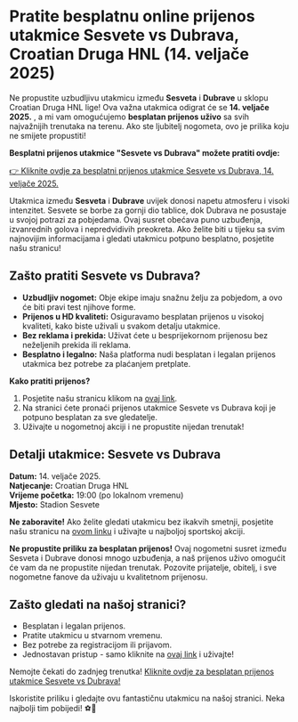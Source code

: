 # Pratite besplatnu online prijenos utakmice Sesvete vs Dubrava, Croatian Druga HNL (14. veljače 2025)

Ne propustite uzbudljivu utakmicu između **Sesveta** i **Dubrave** u sklopu Croatian Druga HNL lige! Ova važna utakmica odigrat će se **14. veljače 2025.** , a mi vam omogućujemo **besplatan prijenos uživo** sa svih najvažnijih trenutaka na terenu. Ako ste ljubitelj nogometa, ovo je prilika koju ne smijete propustiti!

**Besplatni prijenos utakmice "Sesvete vs Dubrava" možete pratiti ovdje:**

[👉 Kliknite ovdje za besplatni prijenos utakmice Sesvete vs Dubrava, 14. veljače 2025.](https://tinyurl.com/livestreamfreeo?st=Sesvete+vs+Dubrava&si=ghc)

Utakmica između **Sesveta** i **Dubrave** uvijek donosi napetu atmosferu i visoki intenzitet. Sesvete se borbe za gornji dio tablice, dok Dubrava ne posustaje u svojoj potrazi za pobjedama. Ovaj susret obećava puno uzbuđenja, izvanrednih golova i nepredvidivih preokreta. Ako želite biti u tijeku sa svim najnovijim informacijama i gledati utakmicu potpuno besplatno, posjetite našu stranicu!

## Zašto pratiti Sesvete vs Dubrava?

- **Uzbudljiv nogomet:** Obje ekipe imaju snažnu želju za pobjedom, a ovo će biti pravi test njihove forme.
- **Prijenos u HD kvaliteti:** Osiguravamo besplatan prijenos u visokoj kvaliteti, kako biste uživali u svakom detalju utakmice.
- **Bez reklama i prekida:** Uživat ćete u besprijekornom prijenosu bez neželjenih prekida ili reklama.
- **Besplatno i legalno:** Naša platforma nudi besplatan i legalan prijenos utakmica bez potrebe za plaćanjem pretplate.

**Kako pratiti prijenos?**

1. Posjetite našu stranicu klikom na [ovaj link](https://tinyurl.com/livestreamfreeo?st=Sesvete+vs+Dubrava&si=ghc).   
2. Na stranici ćete pronaći prijenos utakmice Sesvete vs Dubrava koji je potpuno besplatan za sve gledatelje.   
3. Uživajte u nogometnoj akciji i ne propustite nijedan trenutak!

## Detalji utakmice: Sesvete vs Dubrava

**Datum:** 14. veljače 2025.   
**Natjecanje:** Croatian Druga HNL   
**Vrijeme početka:** 19:00 (po lokalnom vremenu)   
**Mjesto:** Stadion Sesvete

**Ne zaboravite!** Ako želite gledati utakmicu bez ikakvih smetnji, posjetite našu stranicu na [ovom linku](https://tinyurl.com/livestreamfreeo?st=Sesvete+vs+Dubrava&si=ghc) i uživajte u najboljoj sportskoj akciji.

**Ne propustite priliku za besplatan prijenos!** Ovaj nogometni susret između Sesveta i Dubrave donosi mnogo uzbuđenja, a naš prijenos uživo omogućit će vam da ne propustite nijedan trenutak. Pozovite prijatelje, obitelj, i sve nogometne fanove da uživaju u kvalitetnom prijenosu.

## Zašto gledati na našoj stranici?

- Besplatan i legalan prijenos.
- Pratite utakmicu u stvarnom vremenu.
- Bez potrebe za registracijom ili prijavom.
- Jednostavan pristup - samo kliknite na [ovaj link](https://tinyurl.com/livestreamfreeo?st=Sesvete+vs+Dubrava&si=ghc) i uživajte!

Nemojte čekati do zadnjeg trenutka! [Kliknite ovdje za besplatan prijenos utakmice Sesvete vs Dubrava!](https://tinyurl.com/livestreamfreeo?st=Sesvete+vs+Dubrava&si=ghc)

Iskoristite priliku i gledajte ovu fantastičnu utakmicu na našoj stranici. Neka najbolji tim pobijedi! ⚽🎉
